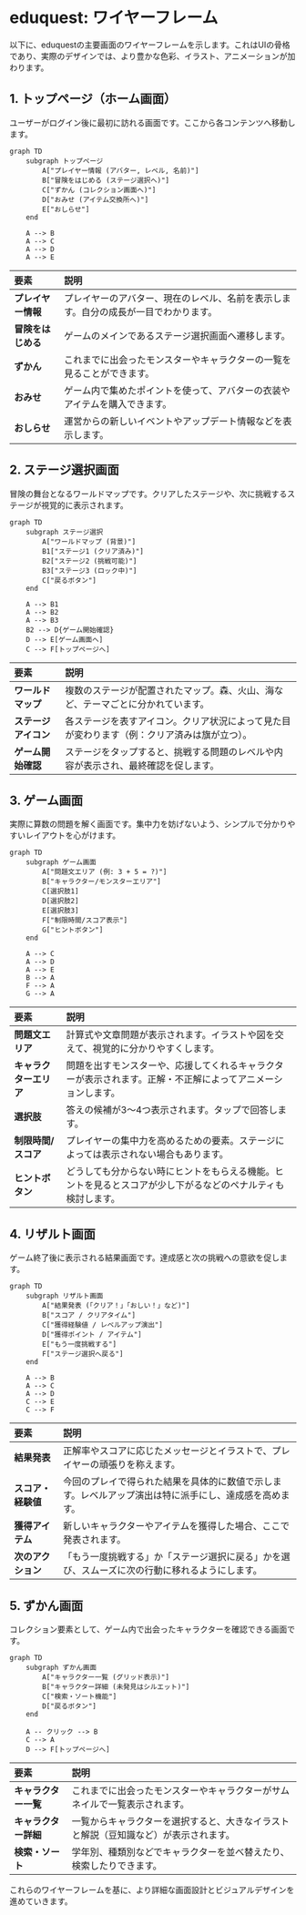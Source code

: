 # eduquest: ワイヤーフレーム

以下に、eduquestの主要画面のワイヤーフレームを示します。これはUIの骨格であり、実際のデザインでは、より豊かな色彩、イラスト、アニメーションが加わります。

## 1. トップページ（ホーム画面）

ユーザーがログイン後に最初に訪れる画面です。ここから各コンテンツへ移動します。

```mermaid
graph TD
    subgraph トップページ
        A["プレイヤー情報 (アバター, レベル, 名前)"]
        B["冒険をはじめる (ステージ選択へ)"]
        C["ずかん (コレクション画面へ)"]
        D["おみせ (アイテム交換所へ)"]
        E["おしらせ"]
    end

    A --> B
    A --> C
    A --> D
    A --> E
```

| 要素               | 説明                                                                                 |
| :----------------- | :----------------------------------------------------------------------------------- |
| **プレイヤー情報** | プレイヤーのアバター、現在のレベル、名前を表示します。自分の成長が一目でわかります。 |
| **冒険をはじめる** | ゲームのメインであるステージ選択画面へ遷移します。                                   |
| **ずかん**         | これまでに出会ったモンスターやキャラクターの一覧を見ることができます。               |
| **おみせ**         | ゲーム内で集めたポイントを使って、アバターの衣装やアイテムを購入できます。           |
| **おしらせ**       | 運営からの新しいイベントやアップデート情報などを表示します。                         |

## 2. ステージ選択画面

冒険の舞台となるワールドマップです。クリアしたステージや、次に挑戦するステージが視覚的に表示されます。

```mermaid
graph TD
    subgraph ステージ選択
        A["ワールドマップ (背景)"]
        B1["ステージ1 (クリア済み)"]
        B2["ステージ2 (挑戦可能)"]
        B3["ステージ3 (ロック中)"]
        C["戻るボタン"]
    end

    A --> B1
    A --> B2
    A --> B3
    B2 --> D{ゲーム開始確認}
    D --> E[ゲーム画面へ]
    C --> F[トップページへ]
```

| 要素                 | 説明                                                                                         |
| :------------------- | :------------------------------------------------------------------------------------------- |
| **ワールドマップ**   | 複数のステージが配置されたマップ。森、火山、海など、テーマごとに分かれています。             |
| **ステージアイコン** | 各ステージを表すアイコン。クリア状況によって見た目が変わります（例：クリア済みは旗が立つ）。 |
| **ゲーム開始確認**   | ステージをタップすると、挑戦する問題のレベルや内容が表示され、最終確認を促します。           |

## 3. ゲーム画面

実際に算数の問題を解く画面です。集中力を妨げないよう、シンプルで分かりやすいレイアウトを心がけます。

```mermaid
graph TD
    subgraph ゲーム画面
        A["問題文エリア (例: 3 + 5 = ?)"]
        B["キャラクター/モンスターエリア"]
        C[選択肢1]
        D[選択肢2]
        E[選択肢3]
        F["制限時間/スコア表示"]
        G["ヒントボタン"]
    end

    A --> C
    A --> D
    A --> E
    B --> A
    F --> A
    G --> A
```

| 要素                   | 説明                                                                                                         |
| :--------------------- | :----------------------------------------------------------------------------------------------------------- |
| **問題文エリア**       | 計算式や文章問題が表示されます。イラストや図を交えて、視覚的に分かりやすくします。                           |
| **キャラクターエリア** | 問題を出すモンスターや、応援してくれるキャラクターが表示されます。正解・不正解によってアニメーションします。 |
| **選択肢**             | 答えの候補が3〜4つ表示されます。タップで回答します。                                                         |
| **制限時間/スコア**    | プレイヤーの集中力を高めるための要素。ステージによっては表示されない場合もあります。                         |
| **ヒントボタン**       | どうしても分からない時にヒントをもらえる機能。ヒントを見るとスコアが少し下がるなどのペナルティも検討します。 |

## 4. リザルト画面

ゲーム終了後に表示される結果画面です。達成感と次の挑戦への意欲を促します。

```mermaid
graph TD
    subgraph リザルト画面
        A["結果発表 (「クリア！」「おしい！」など)"]
        B["スコア / クリアタイム"]
        C["獲得経験値 / レベルアップ演出"]
        D["獲得ポイント / アイテム"]
        E["もう一度挑戦する"]
        F["ステージ選択へ戻る"]
    end

    A --> B
    A --> C
    A --> D
    C --> E
    C --> F
```

| 要素               | 説明                                                                                                   |
| :----------------- | :----------------------------------------------------------------------------------------------------- |
| **結果発表**       | 正解率やスコアに応じたメッセージとイラストで、プレイヤーの頑張りを称えます。                           |
| **スコア・経験値** | 今回のプレイで得られた結果を具体的に数値で示します。レベルアップ演出は特に派手にし、達成感を高めます。 |
| **獲得アイテム**   | 新しいキャラクターやアイテムを獲得した場合、ここで発表されます。                                       |
| **次のアクション** | 「もう一度挑戦する」か「ステージ選択に戻る」かを選び、スムーズに次の行動に移れるようにします。         |

## 5. ずかん画面

コレクション要素として、ゲーム内で出会ったキャラクターを確認できる画面です。

```mermaid
graph TD
    subgraph ずかん画面
        A["キャラクター一覧 (グリッド表示)"]
        B["キャラクター詳細 (未発見はシルエット)"]
        C["検索・ソート機能"]
        D["戻るボタン"]
    end

    A -- クリック --> B
    C --> A
    D --> F[トップページへ]
```

| 要素                 | 説明                                                                                 |
| :------------------- | :----------------------------------------------------------------------------------- |
| **キャラクター一覧** | これまでに出会ったモンスターやキャラクターがサムネイルで一覧表示されます。           |
| **キャラクター詳細** | 一覧からキャラクターを選択すると、大きなイラストと解説（豆知識など）が表示されます。 |
| **検索・ソート**     | 学年別、種類別などでキャラクターを並べ替えたり、検索したりできます。                 |

これらのワイヤーフレームを基に、より詳細な画面設計とビジュアルデザインを進めていきます。
